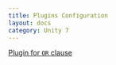 ```yaml
---
title: Plugins Configuration
layout: docs
category: Unity 7
---
```

[Plugin for `OR` clause](plugins-tag/plugin-for-or-clause.md)
